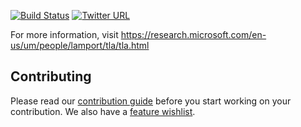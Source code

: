 [![Build Status](https://travis-ci.org/tlaplus/tlaplus.svg?branch=master)](https://travis-ci.org/tlaplus/tlaplus) [![Twitter URL](https://img.shields.io/twitter/url/http/tlaplus.svg?style=social&style=plastic)](https://twitter.com/tlaplus)

For more information, visit https://research.microsoft.com/en-us/um/people/lamport/tla/tla.html

Contributing
------------
Please read our [contribution guide](https://raw.githubusercontent.com/tlaplus/tlaplus/master/CONTRIBUTING.md) before you start working on your contribution. We also have a [feature wishlist](https://github.com/tlaplus/tlaplus/blob/master/general/docs/contributions.md).
